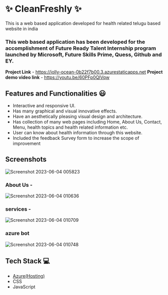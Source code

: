# ✨ CleanFreshly  ✨

This is a web based application developed for health related telugu based website in india

### This web based  application has been developed for the accomplishment of Future Ready Talent Internship program launched by Microsoft, Future Skills Prime, Quess, Github and EY.


**Project Link** - https://jolly-ocean-0b22f7b00.3.azurestaticapps.net
**Project demo video link** - https://youtu.be/60PFp0QlVqw

## Features and Functionalities 😃

- Interactive and responsive UI.
- Has many graphical and visual innovative effects.
- Have an aesthetically pleasing visual design and architecture.
- Has collection of many web pages including Home, About Us, Contact, Menu, health topics and health related information etc.
- User can know about health information through this website.
- Included the feedback Survey form to increase the scope of improvement 

## Screenshots

 


  ![Screenshot 2023-06-04 005823](https://github.com/shivani1825/Lifestyle/assets/117794760/4fd2bff1-6cbb-4748-96fe-570a0760dab2)



### About Us -



![Screenshot 2023-06-04 010636](https://github.com/shivani1825/Lifestyle/assets/117794760/dde1714b-01f4-4bba-bed9-6abb296d6c6e)



### services -


![Screenshot 2023-06-04 010709](https://github.com/shivani1825/Lifestyle/assets/117794760/1090e69a-a735-4cae-bf9e-50698b09b1e6)



### azure bot
![Screenshot 2023-06-04 010748](https://github.com/shivani1825/Lifestyle/assets/117794760/c8b0eea9-11c3-406e-9c1d-fbdcca61e52b)







## Tech Stack 💻

- [Azure(Hosting)](https://azure.microsoft.com/en-in/features/azure-portal/)
- CSS
- JavaScript
